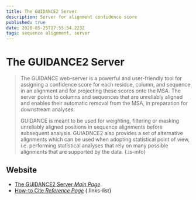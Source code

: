 ```yaml
---
title: The GUIDANCE2 Server
description: Server for alignment confidence score
published: true
date: 2020-05-25T17:55:54.223Z
tags: sequence alignment, server
---
```


# The GUIDANCE2 Server

> The GUIDANCE web-server is a powerful and user-friendly tool for assigning a confidence score for each residue, column, and sequence in an alignment and for projecting these scores onto the MSA. The server points to columns and sequences that are unreliably aligned and enables their automatic removal from the MSA, in preparation for downstream analyses.
>
> GUIDANCE is meant to be used for weighting, filtering or masking unreliably aligned positions in sequence alignments before subsequent analysis. GUIADNCE2 also provides a set of alternative alignments which can be used when adopting statistical point of view, i.e. performing statistical analyses that rely on many possible alignments that are supported by the data. 
{.is-info}

 
## Website 

- [The GUIDANCE2 Server *Main Page*](http://guidance.tau.ac.il/)
- [How-to Cite *Reference Page*](http://guidance.tau.ac.il/credits.php)
 {.links-list}

